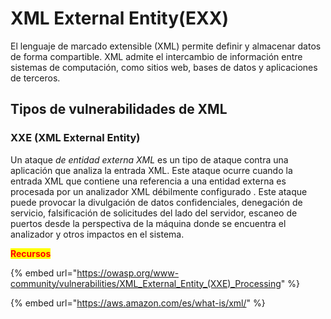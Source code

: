 # XML External Entity(EXX)

El lenguaje de marcado extensible (XML) permite definir y almacenar datos de forma compartible. XML admite el intercambio de información entre sistemas de computación, como sitios web, bases de datos y aplicaciones de terceros.

## Tipos de vulnerabilidades de XML

### **XXE (XML External Entity)**

Un ataque _de entidad externa XML_ es un tipo de ataque contra una aplicación que analiza la entrada XML. Este ataque ocurre cuando la entrada XML que contiene una referencia a una entidad externa es procesada por un analizador XML débilmente configurado . Este ataque puede provocar la divulgación de datos confidenciales, denegación de servicio, falsificación de solicitudes del lado del servidor, escaneo de puertos desde la perspectiva de la máquina donde se encuentra el analizador y otros impactos en el sistema.



<mark style="color:red;">**Recursos**</mark>

{% embed url="https://owasp.org/www-community/vulnerabilities/XML_External_Entity_(XXE)_Processing" %}

{% embed url="https://aws.amazon.com/es/what-is/xml/" %}
